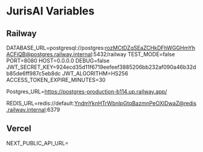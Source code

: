 # JurisAI Variables

## Railway
DATABASE_URL=postgresql://postgres:rozMCtDZqSEaZCHkDFhWGGHmYhACFiQB@postgres.railway.internal:5432/railway
TEST_MODE=false
PORT=8080
HOST=0.0.0.0
DEBUG=false
JWT_SECRET_KEY=924ecd35d11f6719eefeef3885206bb232af090a46b32db85de6ff987c5eb8dc
JWT_ALGORITHM=HS256
ACCESS_TOKEN_EXPIRE_MINUTES=30

Postgres_URL=https://postgres-production-b114.up.railway.app/

REDIS_URL=redis://default:YndmYknHTrWbnlpGtqBazmnPeOXIDwaZ@redis.railway.internal:6379

## Vercel
NEXT_PUBLIC_API_URL=